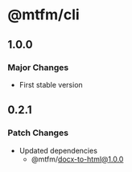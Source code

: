 # @mtfm/cli

## 1.0.0

### Major Changes

- First stable version

## 0.2.1

### Patch Changes

- Updated dependencies
  - @mtfm/docx-to-html@1.0.0
